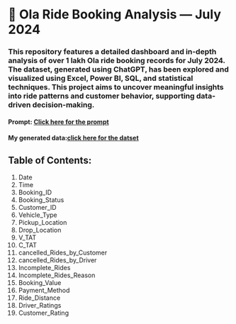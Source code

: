 # 🚖 Ola Ride Booking Analysis — July 2024
### This repository features a detailed dashboard and in-depth analysis of over 1 lakh Ola ride booking records for July 2024. The dataset, generated using ChatGPT, has been explored and visualized using Excel, Power BI, SQL, and statistical techniques. This project aims to uncover meaningful insights into ride patterns and customer behavior, supporting data-driven decision-making.
 #### **Prompt**: [Click here for the prompt](./prompt%20for%20generating%20data.pdf)
####  **My generated data**:[click here for the datset](./Ola%20Bookings-100000%2B-Raw%20data.xlsx)

## Table of Contents:
1. Date
2. Time
3. Booking_ID
4. Booking_Status
5. Customer_ID
6. Vehicle_Type
7. Pickup_Location
8. Drop_Location
9. V_TAT
10. C_TAT
11. cancelled_Rides_by_Customer
12. cancelled_Rides_by_Driver
13. Incomplete_Rides
14. Incomplete_Rides_Reason
15. Booking_Value
16. Payment_Method
17. Ride_Distance
18. Driver_Ratings
19. Customer_Rating


